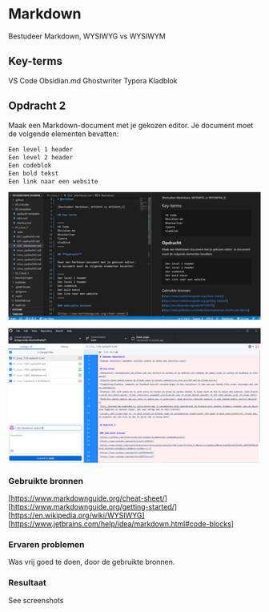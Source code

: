 # Markdown

Bestudeer Markdown, WYSIWYG vs WYSIWYM

## Key-terms

VS Code
Obsidian.md
Ghostwriter
Typora
Kladblok


## **Opdracht 2**

Maak een Markdown-document met je gekozen editor. Je document moet de volgende elementen bevatten:

~~~~
Een level 1 header
Een level 2 header
Een codeblok
Een bold tekst
Een link naar een website 
~~~~

![Screenshot_Markdown1](/00_includes/Markdown/Screenshot_Markdown1.PNG)

![screenshot_markdown2](/00_includes/Markdown/Screenshot_Markdown2.PNG)

### Gebruikte bronnen

[https://www.markdownguide.org/cheat-sheet/] [https://www.markdownguide.org/getting-started/] [https://en.wikipedia.org/wiki/WYSIWYG] [https://www.jetbrains.com/help/idea/markdown.html#code-blocks]

### Ervaren problemen

Was vrij goed te doen, door de gebruikte bronnen.

### Resultaat
See screenshots